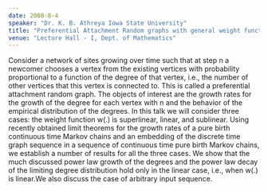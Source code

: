 ```yaml
---
date: 2008-8-4
speaker: "Dr. K. B. Athreya Iowa State University"
title: "Preferential Attachment Random graphs with general weight function and general input sequence."
venue: "Lecture Hall - I, Dept. of Mathematics"
---
```

Consider a network of sites growing over time such that at step n
a newcomer chooses a vertex from the existing vertices with
probability proportional to a function of the degree of that
vertex, i.e., the number of other vertices that this vertex is
connected to. This is called a preferential attachment random
graph. The objects of interest are the growth rates for the
growth of the degree for each vertex with n and the behavior of
the empirical distribution of the degrees. In this talk we will
consider three cases: the weight function w(.) is superlinear,
linear, and sublinear. Using recently obtained limit theorems for
the growth rates of a pure birth continuous time Markov chains
and an embedding of the discrete time graph sequence in a
sequence of continuous time pure birth Markov chains, we
establish a number of results for all the three cases. We show
that the much discussed power law growth of the degrees and the
power law decay of the limiting degree distribution hold only in
the linear case, i.e., when w(.) is linear.We also discuss the
case of arbitrary input sequence.

